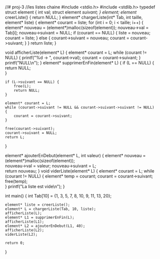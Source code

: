 //# proj-3
//les listes chaine
#include <stdio.h>
#include <stdlib.h>
typedef struct element {
    int val;
    struct element *suivant;
} element;
element* creerListe() {
    return NULL;
}
element* chargerListe(int* Tab, int taille, element* liste) {
    element* courant = liste;
    for (int i = 0; i < taille; i++) {
        element* nouveau = (element*)malloc(sizeof(element)); 
        nouveau->val = Tab[i];
        nouveau->suivant = NULL;
        if (courant == NULL) {
            liste = nouveau;
            courant = liste;
        } else {
            courant->suivant = nouveau;
            courant = courant->suivant;
        }
    }
    return liste;
}

void afficherListe(element* L) {
    element* courant = L;
    while (courant != NULL) {
        printf("%d -> ", courant->val);
        courant = courant->suivant;
    }
    printf("NULL\n");
}
element* supprimerEnFin(element* L) {
    if (L == NULL) {
        return NULL;  
    }

    if (L->suivant == NULL) {
        free(L); 
        return NULL;
    }

    element* courant = L;
    while (courant->suivant != NULL && courant->suivant->suivant != NULL) {
        courant = courant->suivant;
    }
    
    free(courant->suivant);  
    courant->suivant = NULL;  
    return L;
}

element* ajouterEnDebut(element* L, int valeur) {
    element* nouveau = (element*)malloc(sizeof(element));  
    nouveau->val = valeur;
    nouveau->suivant = L;  
    return nouveau; 
}
void viderListe(element* L) {
    element* courant = L;
    while (courant != NULL) {
        element* temp = courant;
        courant = courant->suivant;
        free(temp);  
    }
    printf("La liste est vide\n");
}

int main() {
    int Tab[10] = {1, 3, 5, 7, 8, 10, 9, 11, 13, 20};
    
    element* liste = creerListe();  
    element* L = chargerListe(Tab, 10, liste);  
    afficherListe(L);   
    element* L1 = supprimerEnFin(L);  
    afficherListe(L1);  
    element* L2 = ajouterEnDebut(L1, 40);  
    afficherListe(L2);  
    viderListe(L2);  
    
    return 0;
}

